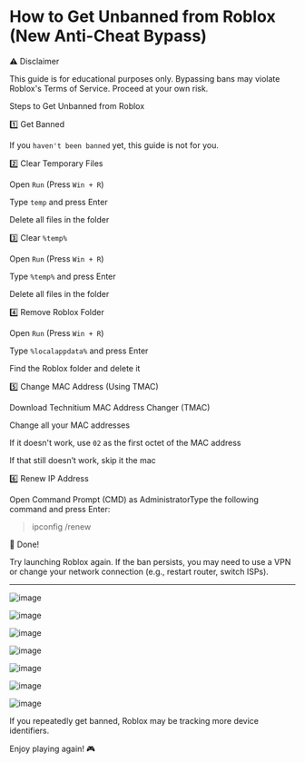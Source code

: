 # How to Get Unbanned from Roblox (New Anti-Cheat Bypass)

⚠️ Disclaimer

This guide is for educational purposes only. Bypassing bans may violate Roblox's Terms of Service. Proceed at your own risk.

Steps to Get Unbanned from Roblox

1️⃣ Get Banned

If you `haven't been banned` yet, this guide is not for you.

2️⃣ Clear Temporary Files

Open `Run` (Press `Win + R`)

Type `temp` and press Enter

Delete all files in the folder

3️⃣ Clear `%temp%`

Open `Run` (Press `Win + R`)

Type `%temp%` and press Enter

Delete all files in the folder

4️⃣ Remove Roblox Folder

Open `Run` (Press `Win + R`)

Type `%localappdata%` and press Enter

Find the Roblox folder and delete it

5️⃣ Change MAC Address (Using TMAC)

Download Technitium MAC Address Changer (TMAC)

Change all your MAC addresses

If it doesn't work, use `02` as the first octet of the MAC address

If that still doesn’t work, skip it the mac 

6️⃣ Renew IP Address

Open Command Prompt (CMD) as AdministratorType the following command and press Enter:

> ipconfig /renew

🎉 Done!

Try launching Roblox again. If the ban persists, you may need to use a VPN or change your network connection (e.g., restart router, switch ISPs).

___

![image](https://github.com/user-attachments/assets/528a9ce3-4778-4ddf-9858-42f54f50891d)

![image](https://github.com/user-attachments/assets/ed3c8f9e-2426-4647-9979-8a398c93a870)

![image](https://github.com/user-attachments/assets/b3a70a88-b547-457f-9883-c5fa40622e82)

![image](https://github.com/user-attachments/assets/256951d3-3d66-49c6-adaf-4db974758972)

![image](https://github.com/user-attachments/assets/f5711696-9c42-4e33-847d-6124eb914fd1)

![image](https://github.com/user-attachments/assets/288d15db-e697-406a-8214-4fec9cbf91f6)

![image](https://github.com/user-attachments/assets/7edb6bee-8c65-4ac0-8335-8012ed62e4e1)

If you repeatedly get banned, Roblox may be tracking more device identifiers.

Enjoy playing again! 🎮
